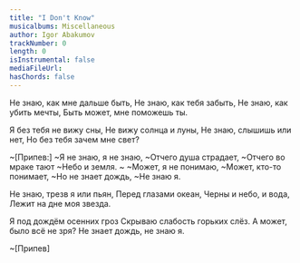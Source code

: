 ```yaml
---
title: "I Don't Know"
musicalbums: Miscellaneous
author: Igor Abakumov
trackNumber: 0
length: 0
isInstrumental: false
mediaFileUrl: 
hasChords: false
---
```


Не знаю, как мне дальше быть,
Не знаю, как тебя забыть,
Не знаю, как убить мечты,
Быть может, мне поможешь ты.

Я без тебя не вижу сны,
Не вижу солнца и луны,
Не знаю, слышишь или нет,
Но без тебя зачем мне свет?

~[Припев:]
~Я не знаю, я не знаю,
~Отчего душа страдает,
~Отчего во мраке тают
~Небо и земля.
~
~Может, я не понимаю,
~Может, кто-то понимает,
~Но не знает дождь,
~Не знаю я.

Не знаю, трезв я или пьян,
Перед глазами океан,
Черны и небо, и вода,
Лежит на дне моя звезда.

Я под дождём осенних гроз
Скрываю слабость горьких слёз.
А может, было всё не зря?
Не знает дождь, не знаю я.

~[Припев]

